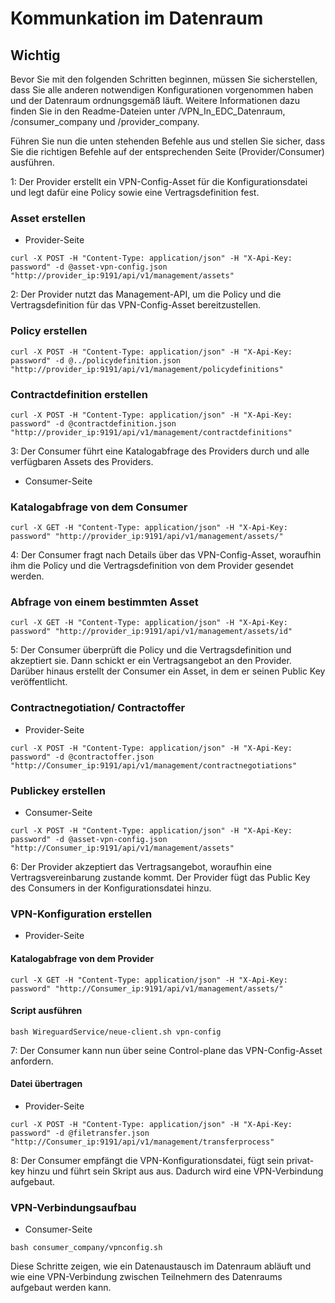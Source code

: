 # Kommunkation im Datenraum

## Wichtig

Bevor Sie mit den folgenden Schritten beginnen, müssen Sie sicherstellen, dass Sie alle anderen notwendigen Konfigurationen vorgenommen haben und der Datenraum ordnungsgemäß läuft. Weitere Informationen dazu finden Sie in den Readme-Dateien unter /VPN_In_EDC_Datenraum, /consumer_company und /provider_company.

Führen Sie nun die unten stehenden Befehle aus und stellen Sie sicher, dass Sie die richtigen Befehle auf der entsprechenden Seite (Provider/Consumer) ausführen.

1: Der Provider erstellt ein VPN-Config-Asset für die Konfigurationsdatei und legt dafür eine Policy sowie eine Vertragsdefinition fest.

### Asset erstellen
- Provider-Seite

```shell 
curl -X POST -H "Content-Type: application/json" -H "X-Api-Key: password" -d @asset-vpn-config.json "http://provider_ip:9191/api/v1/management/assets"
```

2: Der Provider nutzt das Management-API, um die Policy und die Vertragsdefinition für das VPN-Config-Asset bereitzustellen.

### Policy erstellen

```shell
curl -X POST -H "Content-Type: application/json" -H "X-Api-Key: password" -d @../policydefinition.json "http://provider_ip:9191/api/v1/management/policydefinitions"
```

### Contractdefinition erstellen

```shell 
curl -X POST -H "Content-Type: application/json" -H "X-Api-Key: password" -d @contractdefinition.json "http://provider_ip:9191/api/v1/management/contractdefinitions"
```


3: Der Consumer führt eine Katalogabfrage des Providers durch und alle verfügbaren Assets des Providers.

- Consumer-Seite
### Katalogabfrage von dem Consumer

```shell
curl -X GET -H "Content-Type: application/json" -H "X-Api-Key: password" "http://provider_ip:9191/api/v1/management/assets/"
```

4: Der Consumer fragt nach Details über das VPN-Config-Asset, woraufhin ihm die Policy und die Vertragsdefinition von dem Provider gesendet werden.

### Abfrage von einem bestimmten Asset

```shell
curl -X GET -H "Content-Type: application/json" -H "X-Api-Key: password" "http://provider_ip:9191/api/v1/management/assets/id"
```

5: Der Consumer überprüft die Policy und die Vertragsdefinition und akzeptiert sie. Dann schickt er ein Vertragsangebot an den Provider. Darüber hinaus erstellt der Consumer ein Asset, in dem er seinen Public Key veröffentlicht.

### Contractnegotiation/ Contractoffer
- Provider-Seite

```shell
curl -X POST -H "Content-Type: application/json" -H "X-Api-Key: password" -d @contractoffer.json "http://Consumer_ip:9191/api/v1/management/contractnegotiations"
```

### Publickey erstellen
- Consumer-Seite

```shell
curl -X POST -H "Content-Type: application/json" -H "X-Api-Key: password" -d @asset-vpn-config.json "http://Consumer_ip:9191/api/v1/management/assets"
```

6: Der Provider akzeptiert das Vertragsangebot, woraufhin eine Vertragsvereinbarung zustande kommt. Der Provider fügt das Public Key des Consumers in der Konfigurationsdatei hinzu.
### VPN-Konfiguration erstellen
- Provider-Seite
#### Katalogabfrage von dem Provider

```shell
curl -X GET -H "Content-Type: application/json" -H "X-Api-Key: password" "http://Consumer_ip:9191/api/v1/management/assets/"
```
#### Script ausführen

```shell
bash WireguardService/neue-client.sh vpn-config
```

7: Der Consumer kann nun über seine Control-plane das VPN-Config-Asset anfordern.
#### Datei übertragen
- Provider-Seite

```shell
curl -X POST -H "Content-Type: application/json" -H "X-Api-Key: password" -d @filetransfer.json "http://Consumer_ip:9191/api/v1/management/transferprocess"
```
 
8: Der Consumer empfängt die VPN-Konfigurationsdatei, fügt sein privat-key hinzu und führt sein Skript aus aus. Dadurch wird eine VPN-Verbindung aufgebaut.
### VPN-Verbindungsaufbau
- Consumer-Seite

```shell
bash consumer_company/vpnconfig.sh
```

Diese Schritte zeigen, wie ein Datenaustausch im Datenraum abläuft und wie eine VPN-Verbindung zwischen Teilnehmern des Datenraums aufgebaut werden kann.
